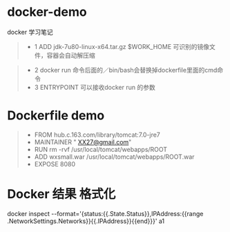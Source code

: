 # docker-demo
docker 学习笔记
> - 1   ADD jdk-7u80-linux-x64.tar.gz $WORK_HOME
可识别的镜像文件，容器会自动解压缩

> - 2  docker run 命令后面的／bin/bash会替换掉dockerfile里面的cmd命令
> - 3  ENTRYPOINT 可以接收docker run 的参数
# Dockerfile demo 

> - FROM  hub.c.163.com/library/tomcat:7.0-jre7
> - MAINTAINER " <XX27@gmail.com>"
> - RUN rm -rvf /usr/local/tomcat/webapps/ROOT
> - ADD wxsmall.war /usr/local/tomcat/webapps/ROOT.war
> - EXPOSE 8080
# Docker 结果 格式化
docker inspect --format='{status:{{.State.Status}},IPAddress:{{range .NetworkSettings.Networks}}{{.IPAddress}}{{end}}}' a1
